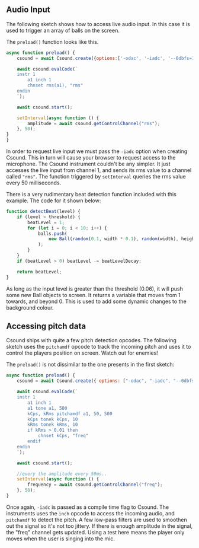 
## Audio Input

The following sketch shows how to access live audio input. In this case it is used to trigger an array of balls on the screen.  

[](/audio_input/index.html ':include :type=iframe width=800px height=400px frameBorder=0 scrolling="no"')

The `preload()` function looks like this. 

```js
async function preload() {
    csound = await Csound.create({options:['-odac', '-iadc', '--0dbfs=1']});

    await csound.evalCode(`
    instr 1
        a1 inch 1
        chnset rms(a1), "rms"
    endin
    `);

    await csound.start();

    setInterval(async function () {
        amplitude = await csound.getControlChannel("rms");
    }, 50);
}
}
```

In order to request live input we must pass the `-iadc` option when creating Csound. This in turn will cause your browser to request access to the microphone. The Csound instrument couldn't be any simpler. It just accesses the live input from channel 1, and sends its rms value to a channel called `"rms"`. The function triggered by `setInterval` queries the rms value every 50 milliseconds. 

There is a very rudimentary beat detection function included with this example. The code for it shown below:

```js
function detectBeat(level) {
    if (level > threshold) {
        beatLevel = 1;
        for (let i = 0; i < 10; i++) {
            balls.push(
                new Ball(random(0.1, width * 0.1), random(width), height)
            );
        }
    }
    if (beatLevel > 0) beatLevel -= beatLevelDecay;

    return beatLevel;
}
```
As long as the input level is greater than the threshold (0.06), it will push some new Ball objects to screen. It returns a variable that moves from 1 towards, and beyond 0. This is used to add some dynamic changes to the background colour. 


## Accessing pitch data

Csound ships with quite a few pitch detection opcodes. The following sketch uses the `pitchamdf` opcode to track the incoming pitch and uses it to control the players position on screen. Watch out for enemies! 

[](/audio_input_pitch/index.html ':include :type=iframe width=800px height=400px frameBorder=0 scrolling="no"')

The `preload()` is not dissimilar to the one presents in the first sketch:

```js
async function preload() {
    csound = await Csound.create({ options: ["-odac", "-iadc", "--0dbfs=1"] });

    await csound.evalCode(`
    instr 1
        a1 inch 1
        a1 tone a1, 500
        kCps, kRms pitchamdf a1, 50, 500
        kCps tonek kCps, 10
        kRms tonek kRms, 10
        if kRms > 0.01 then
            chnset kCps, "freq"
        endif
    endin
    `);

    await csound.start();

    //query the amplitude every 50ms..
    setInterval(async function () {
        frequency = await csound.getControlChannel("freq");
    }, 50);
}
```

Once again, `-iadc` is passed as a compile time flag to Csound. The instruments uses the `inch` opcode to access the incoming audio, and `pitchamdf` to detect the pitch. A few low-pass filters are used to smoothen out the signal so it's not too jittery. If there is enough amplitude in the signal, the "freq" channel gets updated. Using a test here means the player only moves when the user is singing into the mic.  